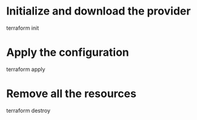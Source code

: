 # Initialize and download the provider
terraform init

# Apply the configuration
terraform apply

# Remove all the resources
terraform destroy